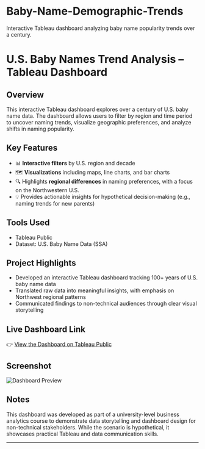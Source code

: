 # Baby-Name-Demographic-Trends
Interactive Tableau dashboard analyzing baby name popularity trends over a century.
# U.S. Baby Names Trend Analysis – Tableau Dashboard

## Overview
This interactive Tableau dashboard explores over a century of U.S. baby name data. The dashboard allows users to filter by region and time period to uncover naming trends, visualize geographic preferences, and analyze shifts in naming popularity.

## Key Features
- 📊 **Interactive filters** by U.S. region and decade
- 🗺️ **Visualizations** including maps, line charts, and bar charts
- 🔍 Highlights **regional differences** in naming preferences, with a focus on the Northwestern U.S.
- 💡 Provides actionable insights for hypothetical decision-making (e.g., naming trends for new parents)

## Tools Used
- Tableau Public
- Dataset: U.S. Baby Name Data (SSA)

## Project Highlights
- Developed an interactive Tableau dashboard tracking 100+ years of U.S. baby name data  
- Translated raw data into meaningful insights, with emphasis on Northwest regional patterns  
- Communicated findings to non-technical audiences through clear visual storytelling

## Live Dashboard Link
👉 [View the Dashboard on Tableau Public](https://public.tableau.com/app/profile/YOUR-DASHBOARD-LINK-HERE)

## Screenshot
![Dashboard Preview](screenshot.png)

## Notes
This dashboard was developed as part of a university-level business analytics course to demonstrate data storytelling and dashboard design for non-technical stakeholders. While the scenario is hypothetical, it showcases practical Tableau and data communication skills.

---
